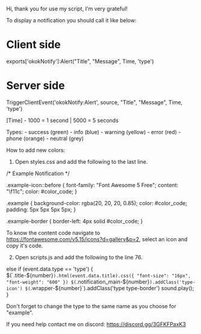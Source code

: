 Hi, thank you for use my script, I'm very grateful!

To display a notification you should call it like below:

# Client side

exports['okokNotify']:Alert("Title", "Message", Time, 'type')

# Server side

TriggerClientEvent('okokNotify:Alert', source, "Title", "Message", Time, 'type')


[Time] - 1000 = 1 second | 5000 = 5 seconds

Types: 
	- success (green)
	- info (blue)
	- warning (yellow)
	- error (red)
	- phone (orange)
	- neutral (grey)

How to add new colors:

1. Open styles.css and add the following to the last line.

/* Example Notification */

.example-icon::before {
    font-family: "Font Awesome 5 Free";
    content: "\f11c";
    color: #color_code;
}

.example {
    background-color: rgba(20, 20, 20, 0.85);
    color: #color_code;
    padding: 5px 5px 5px 5px;
}

.example-border {
    border-left: 4px solid #color_code;
}

To know the content code navigate to https://fontawesome.com/v5.15/icons?d=gallery&p=2, select an icon and copy it's code.

2. Open scripts.js and add the following to the line 76.

else if (event.data.type == 'type') {
    $(`.title-${number}`).html(event.data.title).css({
        "font-size": "16px",
        "font-weight": "600"
    })
    $(`.notification_main-${number}`).addClass('type-icon')
    $(`.wrapper-${number}`).addClass('type type-border')
    sound.play();
}

Don't forget to change the type to the same name as you choose for "example".

If you need help contact me on discord:  https://discord.gg/3GFKFPaxK3
